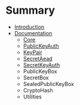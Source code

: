 # Summary

* [Introduction](README.md)
* [Documentation](docs/README.md)
   * [Core](docs/Core.md)
   * [PublicKeyAuth](docs/PublicKeyAuth.md)
   * [KeyPair](docs/KeyPair.md)
   * [SecretAead](docs/SecretAead.md)
   * [SecretKeyAuth](docs\SecretKeyAuth.md)
   * PublicKeyBox
   * SecretBox
   * SealedPublicKeyBox
   * CryptoHash
   * Utilities

